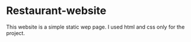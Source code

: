 # Restaurant-website
This website is a simple static wep page.
I used html and css only for the project.
